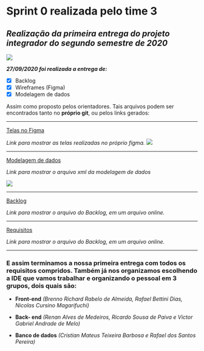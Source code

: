 # Sprint 0 realizada pelo time 3

## **_Realização da primeira entrega do projeto integrador do segundo semestre de 2020_**
![](https://github.com/DevSlim001/PI_2020.2/blob/Sprint0/CardSprint0.png)

**_27/09/2020 foi realizada a entrega de:_**

- [x] Backlog
- [x] Wireframes (Figma)
- [x] Modelagem de dados

Assim como proposto pelos orientadores. Tais arquivos podem ser encontrados tanto no **próprio git**, ou pelos links gerados:

--------------------------------------------------------------------------------------------------------------------
[Telas no Figma](https://github.com/DevSlim001/PI_2020.2/blob/Sprint0/Gif_Figma.gif)

_Link para mostrar as telas realizadas no próprio figma._
![](https://github.com/DevSlim001/PI_2020.2/blob/Sprint0/SplashScream.png)

--------------------------------------------------------------------------------------------------------------------
[Modelagem de dados](https://drive.google.com/file/d/1U0JRBwAYJPOaDqs7rPUax06o20UPvOqa/view?usp=sharing)

_Link para mostrar o arquivo xml da modelagem de dados_

![](https://github.com/DevSlim001/PI_2020.2/blob/Sprint0/Modelagem_de_dados.jpeg)

--------------------------------------------------------------------------------------------------------------------
[Backlog](https://drive.google.com/file/d/1hX1CQOZSLwuCmgdK_H4k2A4_rgNAjnRY/view?usp=sharing)

_Link para mostrar o arquivo do Backlog, em um arquivo online._

--------------------------------------------------------------------------------------------------------------------
[Requisitos](https://drive.google.com/file/d/1ETfBoDQ9RTXCj1d2eY0zb4a-emGAtXW0/view?usp=sharing)

_Link para mostrar o arquivo do Backlog, em um arquivo online._

--------------------------------------------------------------------------------------------------------------------
### E assim terminamos a nossa primeira entrega com **todos os requisitos compridos. Também já nos organizamos escolhendo a IDE que vamos trabalhar e organizando o pessoal em 3 grupos, dois quais são:**

- **Front-end** *(Brenno Richard Rabelo de Almeida, Rafael Bettini Dias, Nicolas Cursino Magarifuchi)*

- **Back- end** *(Renan Alves de Medeiros, Ricardo Sousa de Paiva e Victor Gabriel Andrade de Melo)*

- **Banco de dados** *(Cristian Mateus Teixeira Barbosa e Rafael dos Santos Pereira)*
